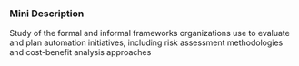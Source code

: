 ### Mini Description

Study of the formal and informal frameworks organizations use to evaluate and plan automation initiatives, including risk assessment methodologies and cost-benefit analysis approaches
